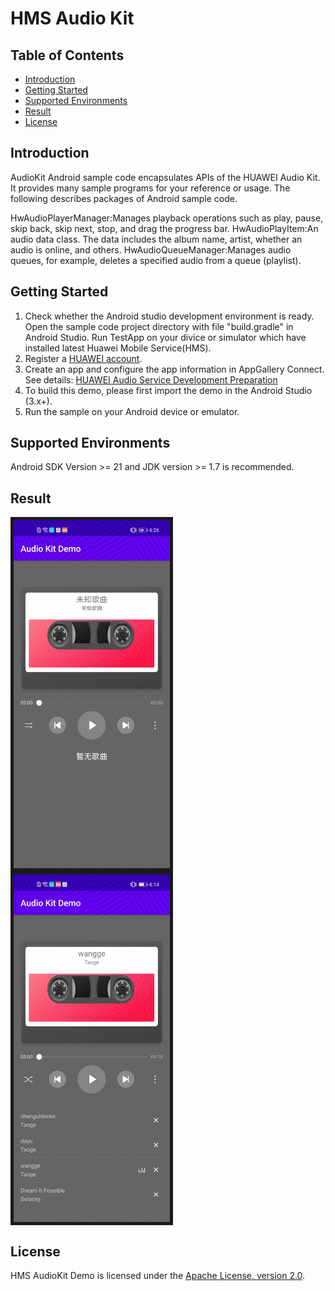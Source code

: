 # HMS Audio Kit


## Table of Contents

 * [Introduction](#introduction)
 * [Getting Started](#getting-started)
 * [Supported Environments](#supported-environments)
 * [Result](#result)
 * [License](#license)
 

## Introduction
   AudioKit Android sample code encapsulates APIs of the HUAWEI Audio Kit. It provides many sample programs for your reference or usage.
   The following describes packages of Android sample code.

 HwAudioPlayerManager:Manages playback operations such as play, pause, skip back, skip next, stop, and drag the progress bar.
 HwAudioPlayItem:An audio data class. The data includes the album name, artist, whether an audio is online, and others.
 HwAudioQueueManager:Manages audio queues, for example, deletes a specified audio from a queue (playlist).
	
## Getting Started

   1. Check whether the Android studio development environment is ready. Open the sample code project directory with file "build.gradle" in Android Studio. Run TestApp on your divice or simulator which have installed latest Huawei Mobile Service(HMS).
   2. Register a [HUAWEI account](https://developer.huawei.com/consumer/en/).
   3. Create an app and configure the app information in AppGallery Connect. 
   See details: [HUAWEI Audio Service Development Preparation](https://developer.huawei.com/consumer/en/doc/development/HMSCore-Guides/introduction-0000001050749665)
   4. To build this demo, please first import the demo in the Android Studio (3.x+).
   5. Run the sample on your Android device or emulator.
	
	
## Supported Environments
   Android SDK Version >= 21 and JDK version >= 1.7 is recommended.


## Result
   <img src="result_1.jpg" width=250 title="result1" div align=center border=5> <img src="result_2.jpg" width=250 title="result2" div align=center border=5>

##  License
HMS AudioKit Demo is licensed under the [Apache License, version 2.0](http://www.apache.org/licenses/LICENSE-2.0).
